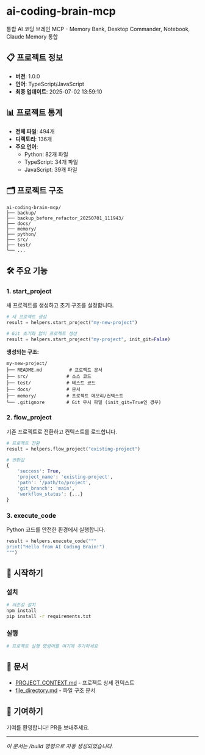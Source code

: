 # ai-coding-brain-mcp

통합 AI 코딩 브레인 MCP - Memory Bank, Desktop Commander, Notebook, Claude Memory 통합

## 📋 프로젝트 정보

- **버전**: 1.0.0
- **언어**: TypeScript/JavaScript
- **최종 업데이트**: 2025-07-02 13:59:10

## 📊 프로젝트 통계

- **전체 파일**: 494개
- **디렉토리**: 136개
- **주요 언어**:
  - Python: 82개 파일
  - TypeScript: 34개 파일
  - JavaScript: 39개 파일

## 🗂️ 프로젝트 구조

```
ai-coding-brain-mcp/
├── backup/
├── backup_before_refactor_20250701_111943/
├── docs/
├── memory/
├── python/
├── src/
├── test/
└── ...
```


## 🛠️ 주요 기능

### 1. start_project
새 프로젝트를 생성하고 초기 구조를 설정합니다.

```python
# 새 프로젝트 생성
result = helpers.start_project("my-new-project")

# Git 초기화 없이 프로젝트 생성
result = helpers.start_project("my-project", init_git=False)
```

**생성되는 구조:**
```
my-new-project/
├── README.md          # 프로젝트 문서
├── src/              # 소스 코드
├── test/             # 테스트 코드
├── docs/             # 문서
├── memory/           # 프로젝트 메모리/컨텍스트
└── .gitignore        # Git 무시 파일 (init_git=True인 경우)
```

### 2. flow_project
기존 프로젝트로 전환하고 컨텍스트를 로드합니다.

```python
# 프로젝트 전환
result = helpers.flow_project("existing-project")

# 반환값
{
    'success': True,
    'project_name': 'existing-project',
    'path': '/path/to/project',
    'git_branch': 'main',
    'workflow_status': {...}
}
```

### 3. execute_code
Python 코드를 안전한 환경에서 실행합니다.

```python
result = helpers.execute_code("""
print("Hello from AI Coding Brain!")
""")
```

## 🚀 시작하기

### 설치

```bash
# 의존성 설치
npm install
pip install -r requirements.txt
```

### 실행

```bash
# 프로젝트 실행 명령어를 여기에 추가하세요
```

## 📖 문서

- [PROJECT_CONTEXT.md](./PROJECT_CONTEXT.md) - 프로젝트 상세 컨텍스트
- [file_directory.md](./file_directory.md) - 파일 구조 문서

## 🤝 기여하기

기여를 환영합니다! PR을 보내주세요.

---
*이 문서는 /build 명령으로 자동 생성되었습니다.*
